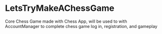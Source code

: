 # LetsTryMakeAChessGame
Core Chess Game made with Chess App, will be used to with AccountManager to complete chess game log in, registration, and gameplay
